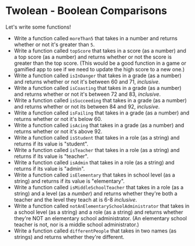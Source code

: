 # Twolean - Boolean Comparisons

Let's write some functions!

* Write a function called `moreThan5` that takes in a number and returns whether or not it's greater than `5`.
* Write a function called `topScore` that takes in a score (as a number) and a top score (as a number) and returns whether or not the score is greater than the top score. (This would be a good function in a game or gamified app to see if we need to update the high score to a new one.)
* Write a function called `isInDanger` that takes in a grade (as a number) and returns whether or not it's between 60 and 71, _inclusive_.
* Write a function called `isCoasting` that takes in a grade (as a number) and returns whether or not it's between 72 and 83, _inclusive_.
* Write a function called `isSucceeding` that takes in a grade (as a number) and returns whether or not its between 84 and 92, _inclusive_.
* Write a function called `isFailing` that takes in a grade (as a number) and returns whether or not it's below 60.
* Write a function called `isAcing` that takes in a grade (as a number) and returns whether or not it's above 92.
* Write a function called `isStudent` that takes in a role (as a string) and returns if its value is "student".
* Write a function called `isTeacher` that takes in a role (as a string) and returns if its value is "teacher".
* Write a function called `isAdmin` that takes in a role (as a string) and returns if its value is "admin".
* Write a function called `isElementary` that takes in school level (as a string) and returns if its value is "elementary".
* Write a function called `isMiddleSchoolTeacher` that takes in a role (as a string) and a level (as a _number_) and returns whether they're both a teacher and the level they teach at is 6-8 _inclusive_.
* Write a function called `notAnElementarySchoolAdministrator` that takes in a school level (as a string) and a role (as a string) and returns whether they're NOT an elementary school administrator. (An elementary school teacher is not, nor is a middle school administrator.)
* Write a function called `differentPeople` that takes in two names (as strings) and returns whether they're different.